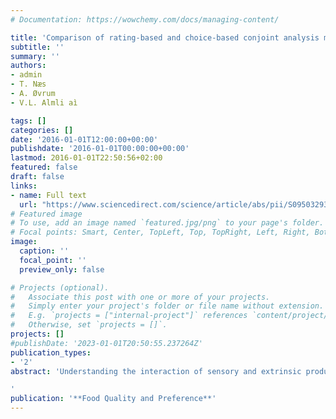 ```yaml
---
# Documentation: https://wowchemy.com/docs/managing-content/

title: 'Comparison of rating-based and choice-based conjoint analysis models. A case study based on preferences for iced coffee in Norway'
subtitle: ''
summary: ''
authors:
- admin
- T. Næs
- A. Øvrum
- V.L. Almli aì

tags: []
categories: []
date: '2016-01-01T12:00:00+00:00'
publishdate: '2016-01-01T00:00:00+00:00'
lastmod: 2016-01-01T22:50:56+02:00
featured: false
draft: false
links: 
- name: Full text
  url: "https://www.sciencedirect.com/science/article/abs/pii/S0950329315002499"
# Featured image
# To use, add an image named `featured.jpg/png` to your page's folder.
# Focal points: Smart, Center, TopLeft, Top, TopRight, Left, Right, BottomLeft, Bottom, BottomRight.
image:
  caption: ''
  focal_point: ''
  preview_only: false

# Projects (optional).
#   Associate this post with one or more of your projects.
#   Simply enter your project's folder or file name without extension.
#   E.g. `projects = ["internal-project"]` references `content/project/deep-learning/index.md`.
#   Otherwise, set `projects = []`.
projects: []
#publishDate: '2023-01-01T20:50:55.237264Z'
publication_types: 
- '2'
abstract: 'Understanding the interaction of sensory and extrinsic product attributes in consumer preferences has been identified as one of the key pillars for raising the likelihood of food products’ success in the market. Over the course of the last decade there has been increased attention on research emphasizing a combination of these food-choice driving parameters. This paper discusses progress made in the field focusing on three groups of methods: (i) conjoint hedonic methods (ii) “classic” hedonic testing and (iii) alternative descriptive approaches. For each method a description of the methodology in question, its objectives, advantages, drawbacks and applications are examined. Industrial challenges and future research needs are discussed.

'
publication: '**Food Quality and Preference**'
---
```

